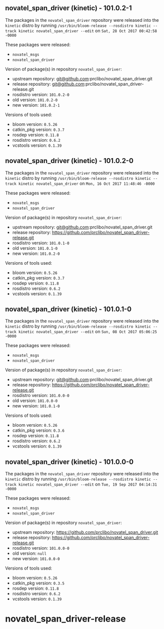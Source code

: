 ## novatel_span_driver (kinetic) - 101.0.2-1

The packages in the `novatel_span_driver` repository were released into the `kinetic` distro by running `/usr/bin/bloom-release --rosdistro kinetic --track kinetic novatel_span_driver --edit` on `Sat, 28 Oct 2017 00:42:58 -0000`

These packages were released:
- `novatel_msgs`
- `novatel_span_driver`

Version of package(s) in repository `novatel_span_driver`:

- upstream repository: git@github.com:prclibo/novatel_span_driver.git
- release repository: git@github.com:prclibo/novatel_span_driver-release.git
- rosdistro version: `101.0.2-0`
- old version: `101.0.2-0`
- new version: `101.0.2-1`

Versions of tools used:

- bloom version: `0.5.26`
- catkin_pkg version: `0.3.7`
- rosdep version: `0.11.8`
- rosdistro version: `0.6.2`
- vcstools version: `0.1.39`


## novatel_span_driver (kinetic) - 101.0.2-0

The packages in the `novatel_span_driver` repository were released into the `kinetic` distro by running `/usr/bin/bloom-release --rosdistro kinetic --track kinetic novatel_span_driver` on `Mon, 16 Oct 2017 11:48:46 -0000`

These packages were released:
- `novatel_msgs`
- `novatel_span_driver`

Version of package(s) in repository `novatel_span_driver`:

- upstream repository: git@github.com:prclibo/novatel_span_driver.git
- release repository: https://github.com/prclibo/novatel_span_driver-release.git
- rosdistro version: `101.0.1-0`
- old version: `101.0.1-0`
- new version: `101.0.2-0`

Versions of tools used:

- bloom version: `0.5.26`
- catkin_pkg version: `0.3.7`
- rosdep version: `0.11.8`
- rosdistro version: `0.6.2`
- vcstools version: `0.1.39`


## novatel_span_driver (kinetic) - 101.0.1-0

The packages in the `novatel_span_driver` repository were released into the `kinetic` distro by running `/usr/bin/bloom-release --rosdistro kinetic --track kinetic novatel_span_driver --edit` on `Sun, 08 Oct 2017 05:06:25 -0000`

These packages were released:
- `novatel_msgs`
- `novatel_span_driver`

Version of package(s) in repository `novatel_span_driver`:

- upstream repository: git@github.com:prclibo/novatel_span_driver.git
- release repository: https://github.com/prclibo/novatel_span_driver-release.git
- rosdistro version: `101.0.0-0`
- old version: `101.0.0-0`
- new version: `101.0.1-0`

Versions of tools used:

- bloom version: `0.5.26`
- catkin_pkg version: `0.3.6`
- rosdep version: `0.11.8`
- rosdistro version: `0.6.2`
- vcstools version: `0.1.39`


## novatel_span_driver (kinetic) - 101.0.0-0

The packages in the `novatel_span_driver` repository were released into the `kinetic` distro by running `/usr/bin/bloom-release --rosdistro kinetic --track kinetic novatel_span_driver --edit` on `Tue, 19 Sep 2017 04:14:31 -0000`

These packages were released:
- `novatel_msgs`
- `novatel_span_driver`

Version of package(s) in repository `novatel_span_driver`:

- upstream repository: https://github.com/prclibo/novatel_span_driver.git
- release repository: https://github.com/prclibo/novatel_span_driver-release.git
- rosdistro version: `101.0.0-0`
- old version: `null`
- new version: `101.0.0-0`

Versions of tools used:

- bloom version: `0.5.26`
- catkin_pkg version: `0.3.5`
- rosdep version: `0.11.8`
- rosdistro version: `0.6.2`
- vcstools version: `0.1.39`


# novatel_span_driver-release